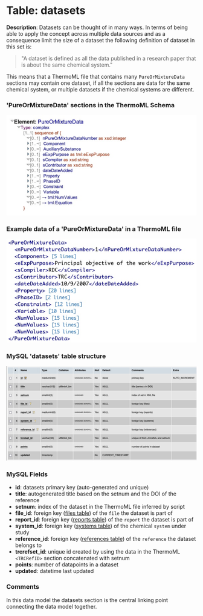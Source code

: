 # Table: datasets

**Description**: Datasets can be thought of in many ways.  In terms of being able to apply the concept across multiple
data sources and as a consequence limit the size of a dataset the following definition of dataset in this set is:
> "A dataset is defined as all the data published in a research paper that is about the same chemical system."

This means that a ThermoML file that contains many `PureOrMixtureData` sections may contain one dataset, if all the 
sections are data for the same chemical system, or multiple datasets if the chemical systems are different.

### 'PureOrMixtureData' sections in the ThermoML Schema
![ThermoML Schema](../images/thermoml/thermoml_schema_pureormixturedata.jpg)

### Example data of a 'PureOrMixtureData' in a ThermoML file
![ThermoML Example](../images/thermoml/thermoml_example_pureormixturedata.jpg)

### MySQL 'datasets' table structure
![MySQL Structure](../images/mysql/mysql_datasets.jpg)

### MySQL Fields
* **id**: datasets primary key (auto-generated and unique)
* **title**: autogenerated title based on the setnum and the DOI of the reference
* **setnum**: index of the dataset in the ThermoML file inferred by script
* **file_id**: foreign key ([files table](table_files.md)) of the `file` the dataset is part of
* **report_id**: foreign key ([reports table](table_reports.md)) of the `report` the dataset is part of
* **system_id**: foreign key ([systems table](table_systems.md)) of the chemical `system` under study
* **reference_id**: foreign key ([references table](table_references.md)) of the `reference` the dataset belongs to
* **trcrefset_id**: unique id created by using the data in the ThermoML `<TRCRefID>` section concatenated with setnum
* **points**: number of datapoints in a dataset
* **updated**: datetime last updated

### Comments
In this data model the datasets section is the central linking point connecting the data model together.